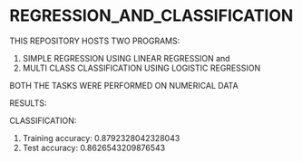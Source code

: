 # REGRESSION_AND_CLASSIFICATION

THIS REPOSITORY HOSTS TWO PROGRAMS:
1. SIMPLE REGRESSION USING LINEAR REGRESSION and
2. MULTI CLASS CLASSIFICATION USING LOGISTIC REGRESSION

BOTH THE TASKS WERE PERFORMED ON NUMERICAL DATA

RESULTS:

CLASSIFICATION:
1. Training accuracy: 0.8792328042328043
2. Test accuracy: 0.8626543209876543


